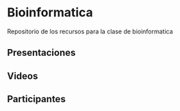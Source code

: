 # Bioinformatica
Repositorio de los recursos para la clase de bioinformatica
## Presentaciones


## Videos 

## Participantes

